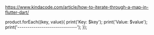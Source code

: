 https://www.kindacode.com/article/how-to-iterate-through-a-map-in-flutter-dart/

  product.forEach((key, value){
    print('Key: $key');
    print('Value: $value');
    print('------------------------------');
  });
